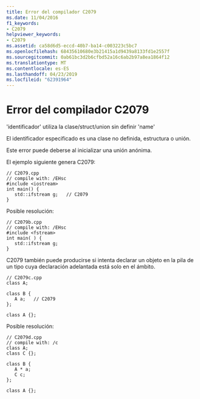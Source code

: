 ```yaml
---
title: Error del compilador C2079
ms.date: 11/04/2016
f1_keywords:
- C2079
helpviewer_keywords:
- C2079
ms.assetid: ca58d6d5-eccd-40b7-ba14-c003223c5bc7
ms.openlocfilehash: 68435610680e3b21415a1d9439a8133fd1e2557f
ms.sourcegitcommit: 0ab61bc3d2b6cfbd52a16c6ab2b97a8ea1864f12
ms.translationtype: MT
ms.contentlocale: es-ES
ms.lasthandoff: 04/23/2019
ms.locfileid: "62391964"
---
```

# <a name="compiler-error-c2079"></a>Error del compilador C2079

'identificador' utiliza la clase/struct/union sin definir 'name'

El identificador especificado es una clase no definida, estructura o unión.

Este error puede deberse al inicializar una unión anónima.

El ejemplo siguiente genera C2079:

```
// C2079.cpp
// compile with: /EHsc
#include <iostream>
int main() {
   std::ifstream g;   // C2079
}
```

Posible resolución:

```
// C2079b.cpp
// compile with: /EHsc
#include <fstream>
int main( ) {
   std::ifstream g;
}
```

C2079 también puede producirse si intenta declarar un objeto en la pila de un tipo cuya declaración adelantada está solo en el ámbito.

```
// C2079c.cpp
class A;

class B {
   A a;   // C2079
};

class A {};
```

Posible resolución:

```
// C2079d.cpp
// compile with: /c
class A;
class C {};

class B {
   A * a;
   C c;
};

class A {};
```